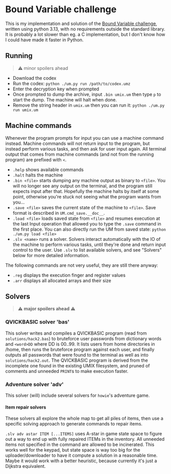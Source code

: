 # Bound Variable challenge

This is my implementation and solution of the [Bound Variable challenge](http://boundvariable.org/), written using python 3.13, with no requirements outside the standard library. It is probably a lot slower than eg. a C implementation, but I don't know how I could have made it faster in Python.

## Running

> :warning: minor spoilers ahead

- Download the codex
- Run the codex: `python ./um.py run /path/to/codex.umz`
- Enter the decryption key when prompted
- Once prompted to dump the archive, input `.bin umix.um` then type `p` to start the dump. The machine will halt when done.
- Remove the string header in `umix.um` then you can run it: `python ./um.py run umix.um`

## Machine commands

Whenever the program prompts for input you can use a machine command instead. Machine commands will not return input to the program, but instead perform various tasks, and then ask for user input again. All terminal output that comes from machine commands (and not from the running program) are prefixed with `<`.

- `.help` shows available commands
- `.halt` halts the machine
- `.bin <file>` starts dumping any machine output as binary to `<file>`. You will no longer see any output on the terminal, and the program still expects input after that. Hopefully the machine halts by itself at some point, otherwise you're stuck not seeing what the program wants from you...
- `.save <file>` saves the current state of the machine to `<file>`. Save format is described in `UM.cmd_save.__doc__`.
- `.load <file>` loads saved state from `<file>` and resumes execution at the last Input operation that allowed you to type the `.save` command in the first place. You can also directly run the UM from saved state: `python ./um.py load <file>`
- `.slv <name>` runs a solver. Solvers interact automatically with the IO of the machine to perform various tasks, until they're done and return input control to the user. Use `.slv` to list available solvers, and see "Solvers" below for more detailed information.

The following commands are not very useful, they are still there anyway:

- `.reg` displays the execution finger and register values
- `.arr` displays all allocated arrays and their size

## Solvers

> :warning: **major spoilers ahead** :warning:

### QVICKBASIC solver 'bas'

This solver writes and compiles a QVICKBASIC program (read from `solutions/hack2.bas`) to bruteforce user passwords from dictionary words and `<word>DD` where DD is 00..99. It lists users from home directories in /home, then runs the bruteforce program against each user, and finally outputs all passwords that were found to the terminal as well as into `solutions/hack2.out`. The QVICKBASIC program is derived from the incomplete one found in the existing UMIX filesystem, and pruned of comments and unneeded `PRINT`s to make execution faster.

### Adventure solver 'adv'

This solver (will) include several solvers for `howie`'s adventure game.

#### Item repair solvers

These solvers all explore the whole map to get all piles of items, then use a specific solving approach to generate commands to repair items.

`.slv adv astar ITEM [...ITEMS]` uses A-star in game state space to figure out a way to end up with fully repaired ITEMs in the inventory. All unneeded items not specified in the command are allowed to be incinerated. This works well for the keypad, but state space is way too big for the uploader/downloader to have it compute a solution in a reasonable time. Maybe it would work with a better heuristic, because currently it's just a Dijkstra equivalent.
